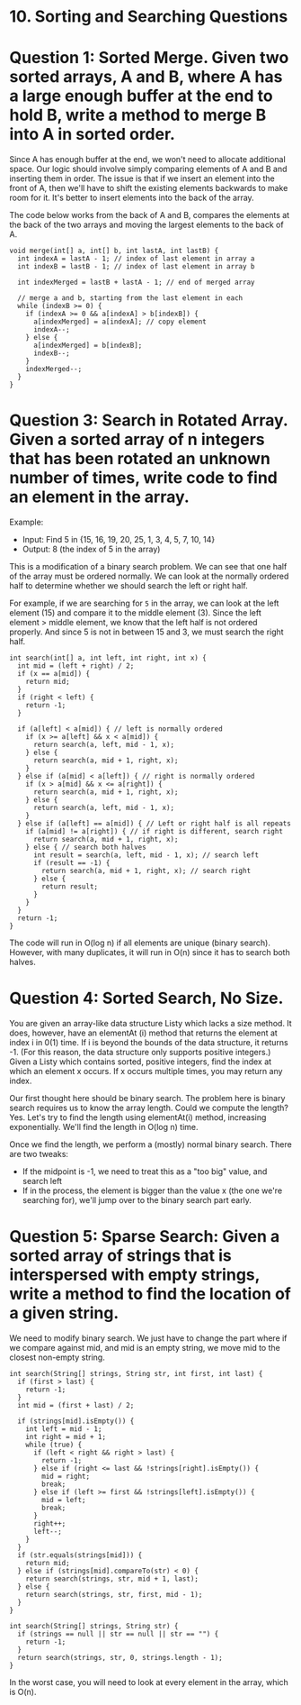 # 10. Sorting and Searching Questions

# Question 1: Sorted Merge. Given two sorted arrays, A and B, where A has a large enough buffer at the end to hold B, write a method to merge B into A in sorted order.

Since A has enough buffer at the end, we won't need to allocate additional space. Our logic should involve simply comparing elements of A and B and inserting them in order. The issue is that if we insert an element into the front of A, then we'll have to shift the existing elements backwards to make room for it. It's better to insert elements into the back of the array.

The code below works from the back of A and B, compares the elements at the back of the two arrays and moving the largest elements to the back of A.

```
void merge(int[] a, int[] b, int lastA, int lastB) {
  int indexA = lastA - 1; // index of last element in array a
  int indexB = lastB - 1; // index of last element in array b

  int indexMerged = lastB + lastA - 1; // end of merged array

  // merge a and b, starting from the last element in each
  while (indexB >= 0) {
    if (indexA >= 0 && a[indexA] > b[indexB]) {
      a[indexMerged] = a[indexA]; // copy element
      indexA--;
    } else {
      a[indexMerged] = b[indexB];
      indexB--;
    }
    indexMerged--;
  }
}
```

# Question 3: Search in Rotated Array. Given a sorted array of n integers that has been rotated an unknown number of times, write code to find an element in the array.
Example:
- Input: Find 5 in {15, 16, 19, 20, 25, 1, 3, 4, 5, 7, 10, 14}
- Output: 8 (the index of 5 in the array)

This is a modification of a binary search problem. We can see that one half of the array must be ordered normally. We can look at the normally ordered half to determine whether we should search the left or right half.

For example, if we are searching for `5` in the array, we can look at the left element (15) and compare it to the middle element (3). Since the left element > middle element, we know that the left half is not ordered properly. And since 5 is not in between 15 and 3, we must search the right half.

```
int search(int[] a, int left, int right, int x) {
  int mid = (left + right) / 2;
  if (x == a[mid]) {
    return mid;
  }
  if (right < left) {
    return -1;
  }

  if (a[left] < a[mid]) { // left is normally ordered
    if (x >= a[left] && x < a[mid]) {
      return search(a, left, mid - 1, x);
    } else {
      return search(a, mid + 1, right, x);
    }
  } else if (a[mid] < a[left]) { // right is normally ordered
    if (x > a[mid] && x <= a[right]) {
      return search(a, mid + 1, right, x);
    } else {
      return search(a, left, mid - 1, x);
    }
  } else if (a[left] == a[mid]) { // Left or right half is all repeats
    if (a[mid] != a[right]) { // if right is different, search right
      return search(a, mid + 1, right, x);
    } else { // search both halves
      int result = search(a, left, mid - 1, x); // search left
      if (result == -1) {
        return search(a, mid + 1, right, x); // search right
      } else {
        return result;
      }
    }
  }
  return -1;
}
```

The code will run in O(log n) if all elements are unique (binary search). However, with many duplicates, it will run in O(n) since it has to search both halves.

# Question 4: Sorted Search, No Size.
You are given an array-like data structure Listy which lacks a size method. It does, however, have an elementAt (i) method that returns the element at index i in 0(1) time. If i is beyond the bounds of the data structure, it returns -1. (For this reason, the data structure only supports positive integers.) Given a Listy which contains sorted, positive integers, find the index at which an element x occurs. If x occurs multiple times, you may return any index.

Our first thought here should be binary search. The problem here is binary search requires us to know the array length. Could we compute the length? Yes. Let's try to find the length using elementAt(i) method, increasing exponentially. We'll find the length in O(log n) time.

Once we find the length, we perform a (mostly) normal binary search. There are two tweaks:
- If the midpoint is -1, we need to treat this as a "too big" value, and search left
- If in the process, the element is bigger than the value x (the one we're searching for), we'll jump over to the binary search part early.

# Question 5: Sparse Search: Given a sorted array of strings that is interspersed with empty strings, write a method to find the location of a given string.
We need to modify binary search. We just have to change the part where if we compare against mid, and mid is an empty string, we move mid to the closest non-empty string.

```
int search(String[] strings, String str, int first, int last) {
  if (first > last) {
    return -1;
  }
  int mid = (first + last) / 2;

  if (strings[mid].isEmpty()) {
    int left = mid - 1;
    int right = mid + 1;
    while (true) {
      if (left < right && right > last) {
        return -1;
      } else if (right <= last && !strings[right].isEmpty()) {
        mid = right;
        break;
      } else if (left >= first && !strings[left].isEmpty()) {
        mid = left;
        break;
      }
      right++;
      left--;
    }
  }
  if (str.equals(strings[mid])) {
    return mid;
  } else if (strings[mid].compareTo(str) < 0) {
    return search(strings, str, mid + 1, last);
  } else {
    return search(strings, str, first, mid - 1);
  }
}

int search(String[] strings, String str) {
  if (strings == null || str == null || str == "") {
    return -1;
  }
  return search(strings, str, 0, strings.length - 1);
}
```

In the worst case, you will need to look at every element in the array, which is O(n).
